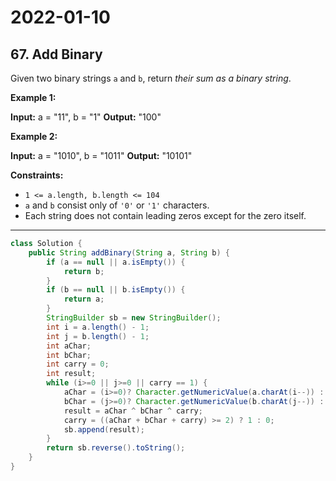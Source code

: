 # 2022-01-10

## 67. Add Binary

Given two binary strings `a` and `b`, return _their sum as a binary string_.

**Example 1:**

**Input:** a = "11", b = "1"
**Output:** "100"

**Example 2:**

**Input:** a = "1010", b = "1011"
**Output:** "10101"

**Constraints:**

- `1 <= a.length, b.length <= 104`
- `a` and `b` consist only of `'0'` or `'1'` characters.
- Each string does not contain leading zeros except for the zero itself.

---

```java
class Solution {
    public String addBinary(String a, String b) {
        if (a == null || a.isEmpty()) {
            return b;
        }
        if (b == null || b.isEmpty()) {
            return a;
        }
        StringBuilder sb = new StringBuilder();
        int i = a.length() - 1;
        int j = b.length() - 1;
        int aChar;
        int bChar;
        int carry = 0;
        int result;
        while (i>=0 || j>=0 || carry == 1) {
            aChar = (i>=0)? Character.getNumericValue(a.charAt(i--)) : 0;
            bChar = (j>=0)? Character.getNumericValue(b.charAt(j--)) : 0;
            result = aChar ^ bChar ^ carry;
            carry = ((aChar + bChar + carry) >= 2) ? 1 : 0;
            sb.append(result);
        }
        return sb.reverse().toString();
    }
}
```
